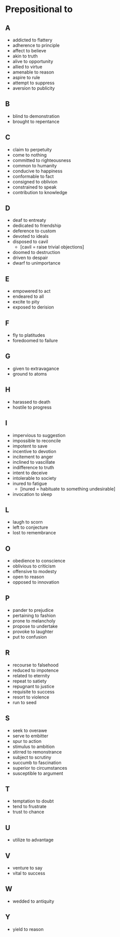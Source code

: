 # Prepositional to

## A

- addicted to flattery
- adherence to principle
- affect to believe
- akin to truth
- alive to opportunity
- allied to virtue
- amenable to reason
- aspire to rule
- attempt to suppress
- aversion to publicity

## B

- blind to demonstration
- brought to repentance

## C

- claim to perpetuity
- come to nothing
- committed to righteousness
- common to humanity
- conducive to happiness
- conformable to fact
- consigned to oblivion
- constrained to speak
- contribution to knowledge

## D

- deaf to entreaty
- dedicated to friendship
- deference to custom
- devoted to ideals
- disposed to cavil
  - [cavil = raise trivial objections]
- doomed to destruction
- driven to despair
- dwarf to unimportance

## E

- empowered to act
- endeared to all
- excite to pity
- exposed to derision

## F

- fly to platitudes
- foredoomed to failure

## G

- given to extravagance
- ground to atoms

## H

- harassed to death
- hostile to progress

## I

- impervious to suggestion
- impossible to reconcile
- impotent to save
- incentive to devotion
- incitement to anger
- inclined to vascillate
- indifference to truth
- intent to deceive
- intolerable to society
- inured to fatigue
  - [inured = habituate to something undesirable]
- invocation to sleep

## L

- laugh to scorn
- left to conjecture
- lost to remembrance

## O

- obedience to conscience
- oblivious to criticism
- offensive to modesty
- open to reason
- opposed to innovation

## P

- pander to prejudice
- pertaining to fashion
- prone to melancholy
- propose to undertake
- provoke to laughter
- put to confusion

## R

- recourse to falsehood
- reduced to impotence
- related to eternity
- repeat to satiety
- repugnant to justice
- requisite to success
- resort to violence
- run to seed

## S

- seek to overawe
- serve to embitter
- spur to action
- stimulus to ambition
- stirred to remonstrance
- subject to scrutiny
- succumb to fascination
- superior to circumstances
- susceptible to argument

## T

- temptation to doubt
- tend to frustrate
- trust to chance

## U

- utilize to advantage

## V

- venture to say
- vital to success

## W

- wedded to antiquity

## Y

- yield to reason